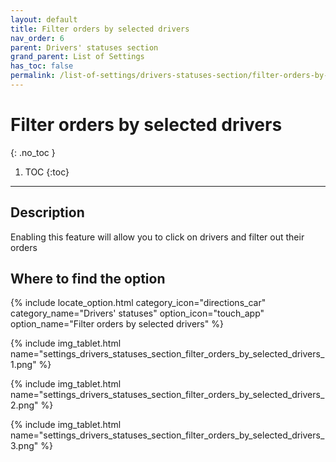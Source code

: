 ```yaml
---
layout: default
title: Filter orders by selected drivers
nav_order: 6
parent: Drivers' statuses section
grand_parent: List of Settings
has_toc: false
permalink: /list-of-settings/drivers-statuses-section/filter-orders-by-selected-drivers
---
```


# Filter orders by selected drivers
{: .no_toc }

1. TOC
{:toc}

---

## Description
Enabling this feature will allow you to click on drivers and filter out their orders

## Where to find the option
{% include locate_option.html category_icon="directions_car" category_name="Drivers' statuses" option_icon="touch_app" option_name="Filter orders by selected drivers" %}

{% include img_tablet.html name="settings_drivers_statuses_section_filter_orders_by_selected_drivers_1.png" %}

{% include img_tablet.html name="settings_drivers_statuses_section_filter_orders_by_selected_drivers_2.png" %}

{% include img_tablet.html name="settings_drivers_statuses_section_filter_orders_by_selected_drivers_3.png" %}
